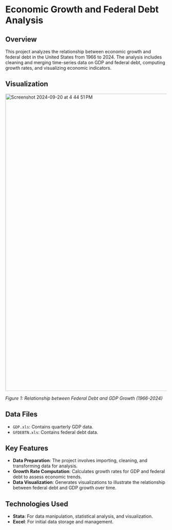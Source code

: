 # Economic Growth and Federal Debt Analysis

## Overview
This project analyzes the relationship between economic growth and federal debt in the United States from 1966 to 2024. The analysis includes cleaning and merging time-series data on GDP and federal debt, computing growth rates, and visualizing economic indicators.


## Visualization
<img width="927" alt="Screenshot 2024-09-20 at 4 44 51 PM" src="https://github.com/user-attachments/assets/c79b2f0c-29ad-4d7c-8112-0036580707e7">

*Figure 1: Relationship between Federal Debt and GDP Growth (1966-2024)*

## Data Files
- `GDP.xls`: Contains quarterly GDP data.
- `GFDEBTN.xls`: Contains federal debt data.

## Key Features
- **Data Preparation**: The project involves importing, cleaning, and transforming data for analysis.
- **Growth Rate Computation**: Calculates growth rates for GDP and federal debt to assess economic trends.
- **Data Visualization**: Generates visualizations to illustrate the relationship between federal debt and GDP growth over time.

## Technologies Used
- **Stata**: For data manipulation, statistical analysis, and visualization.
- **Excel**: For initial data storage and management.
